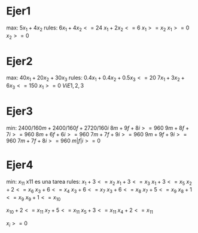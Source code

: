 # Ejer1
max: $5x_1+4x_2$
rules:
$6x_{1}+4x_{2}<=24$
$x_{1}+2x_{2}<=6$
$x_{1}>=x_{2}$
$x_{1}>=0$
$x_{2}>=0$
# Ejer2
max: $40x_{1}+20x_{2}+30x_{3}$
rules:
$0.4x_{1}+0.4x_{2}+0.5x_{3}<=20$
$7x_{1}+3x_{2}+6x_{3}<=150$
$x_{1}>=0\ ViE{1,2,3}$
# Ejer3
min: $2400/160m+2400/160f+2720/160i$
$8m+9f+8i>=960$
$9m+8f+7i>=960$
$8m+6f+6i>=960$
$7m+7f+9i>=960$
$9m+9f+9i>=960$
$7m+7f+8i>=960$
$m | f | i >=0$
# Ejer4
min: $x_{11}$
x11 es una tarea
rules:
$x_{1}+3<=x_{2}$
$x_{1}+3<=x_{3}$
$x_{1}+3<=x_{5}$
$x_{2}+2<=x_{6}$
$x_{3}+6<=x_{4}$
$x_{3}+6<=x_{7}$
$x_{3}+6<=x_{8}$
$x_{7}+5<=x_{9}$
$x_{8}+1<=x_{9}$
$x_{9}+1<=x_{10}$

$x_{10}+2<=x_{11}$
$x_{7}+5<=x_{11}$
$x_{5}+3<=x_{11}$
$x_{4}+2<=x_{11}$

$x_{i}>=0$